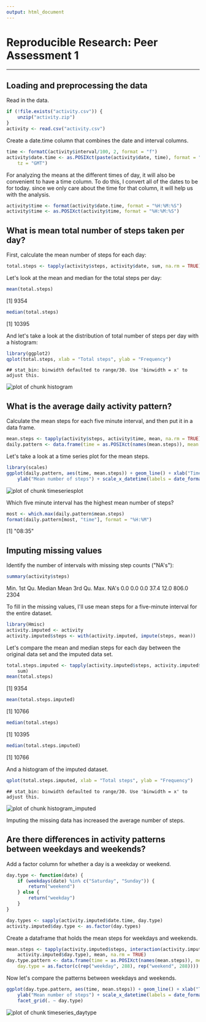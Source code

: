```yaml
---
output: html_document
---
```

# Reproducible Research: Peer Assessment 1

---




## Loading and preprocessing the data

Read in the data.

```r
if (!file.exists("activity.csv")) {
    unzip("activity.zip")
}
activity <- read.csv("activity.csv")
```


Create a date.time column that combines the date and interval columns.

```r
time <- formatC(activity$interval/100, 2, format = "f")
activity$date.time <- as.POSIXct(paste(activity$date, time), format = "%Y-%m-%d %H.%M", 
    tz = "GMT")
```


For analyzing the means at the different times of day, it will also be convenient to have a time column. To do this, I convert all of the dates to be for today. since we only care about the time for that column, it will help us with the analysis.

```r
activity$time <- format(activity$date.time, format = "%H:%M:%S")
activity$time <- as.POSIXct(activity$time, format = "%H:%M:%S")
```


## What is mean total number of steps taken per day?

First, calculate the mean number of steps for each day:

```r
total.steps <- tapply(activity$steps, activity$date, sum, na.rm = TRUE)
```


Let's look at the mean and median for the total steps per day:

```r
mean(total.steps)
```

[1] 9354

```r
median(total.steps)
```

[1] 10395


And let's take a look at the distribution of total number of steps per day with a histogram:

```r
library(ggplot2)
qplot(total.steps, xlab = "Total steps", ylab = "Frequency")
```

```
## stat_bin: binwidth defaulted to range/30. Use 'binwidth = x' to adjust this.
```

![plot of chunk histogram](figure/histogram.png) 



## What is the average daily activity pattern?

Calculate the mean steps for each five minute interval, and then put it in a data frame.

```r
mean.steps <- tapply(activity$steps, activity$time, mean, na.rm = TRUE)
daily.pattern <- data.frame(time = as.POSIXct(names(mean.steps)), mean.steps = mean.steps)
```


Let's take a look at a time series plot for the mean steps.

```r
library(scales)
ggplot(daily.pattern, aes(time, mean.steps)) + geom_line() + xlab("Time of day") + 
    ylab("Mean number of steps") + scale_x_datetime(labels = date_format(format = "%H:%M"))
```

![plot of chunk timeseriesplot](figure/timeseriesplot.png) 


Which five minute interval has the highest mean number of steps?

```r
most <- which.max(daily.pattern$mean.steps)
format(daily.pattern[most, "time"], format = "%H:%M")
```

[1] "08:35"



## Imputing missing values
Identify the number of intervals with missing step counts ("NA's"):

```r
summary(activity$steps)
```

   Min. 1st Qu.  Median    Mean 3rd Qu.    Max.    NA's 
    0.0     0.0     0.0    37.4    12.0   806.0    2304 


To fill in the missing values, I'll use mean steps for a five-minute interval for the entire dataset.

```r
library(Hmisc)
activity.imputed <- activity
activity.imputed$steps <- with(activity.imputed, impute(steps, mean))
```


Let's compare the mean and median steps for each day between the original data set and the imputed data set.

```r
total.steps.imputed <- tapply(activity.imputed$steps, activity.imputed$date, 
    sum)
mean(total.steps)
```

[1] 9354

```r
mean(total.steps.imputed)
```

[1] 10766

```r
median(total.steps)
```

[1] 10395

```r
median(total.steps.imputed)
```

[1] 10766


And a histogram of the imputed dataset.

```r
qplot(total.steps.imputed, xlab = "Total steps", ylab = "Frequency")
```

```
## stat_bin: binwidth defaulted to range/30. Use 'binwidth = x' to adjust this.
```

![plot of chunk histogram_imputed](figure/histogram_imputed.png) 


Imputing the missing data has increased the average number of steps. 

## Are there differences in activity patterns between weekdays and weekends?

Add a factor column for whether a day is a weekday or weekend.

```r
day.type <- function(date) {
    if (weekdays(date) %in% c("Saturday", "Sunday")) {
        return("weekend")
    } else {
        return("weekday")
    }
}

day.types <- sapply(activity.imputed$date.time, day.type)
activity.imputed$day.type <- as.factor(day.types)
```


Create a dataframe that holds the mean steps for weekdays and weekends.

```r
mean.steps <- tapply(activity.imputed$steps, interaction(activity.imputed$time, 
    activity.imputed$day.type), mean, na.rm = TRUE)
day.type.pattern <- data.frame(time = as.POSIXct(names(mean.steps)), mean.steps = mean.steps, 
    day.type = as.factor(c(rep("weekday", 288), rep("weekend", 288))))
```


Now let's compare the patterns between weekdays and weekends.

```r
ggplot(day.type.pattern, aes(time, mean.steps)) + geom_line() + xlab("Time of day") + 
    ylab("Mean number of steps") + scale_x_datetime(labels = date_format(format = "%H:%M")) + 
    facet_grid(. ~ day.type)
```

![plot of chunk timeseries_daytype](figure/timeseries_daytype.png) 

